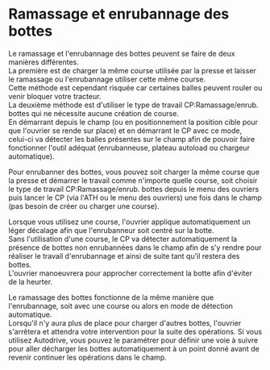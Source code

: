 # Ramassage et enrubannage des bottes
  
Le ramassage et l'enrubannage des bottes peuvent se faire de deux manières différentes.  
La première est de charger la même course utilisée par la presse et laisser le ramassage ou l'enrubannage utiliser cette même course.  
Cette méthode est cependant risquée car certaines balles peuvent rouler ou venir bloquer votre tracteur.  
La deuxième méthode est d'utiliser le type de travail CP:Ramassage/enrub. bottes qui ne nécessite aucune création de course.  
En démarrant depuis le champ (ou en positionnement la position cible pour que l'ouvrier se rende sur place) et en démarrant le CP avec ce mode, celui-ci va détecter les balles présentes sur le champ afin de pouvoir faire fonctionner l'outil adéquat (enrubanneuse, plateau autoload ou chargeur automatique).  


  
Pour enrubanner des bottes, vous pouvez soit charger la même course que la presse et démarrer le travail comme n'importe quelle course, soit choisir le type de travail CP:Ramassage/enrub. bottes depuis le menu des ouvriers puis lancer le CP (via l'ATH ou le menu des ouvriers) une fois dans le champ (pas besoin de créer ou charger une course).  


  
Lorsque vous utilisez une course, l'ouvrier applique automatiquement un léger décalage afin que l'enrubanneur soit centré sur la botte.  
Sans l'utilisation d'une course, le CP va détecter automatiquement la présence de bottes non enrubannées dans le champ afin de s'y rendre pour réaliser le travail d'enrubannage et ainsi de suite tant qu'il restera des bottes.  
L'ouvrier manoeuvrera pour approcher correctement la botte afin d'éviter de la heurter.  


  
Le ramassage des bottes fonctionne de la même manière que l'enrubannage, soit avec une course ou alors en mode de détection automatique.  
Lorsqu'il n'y aura plus de place pour charger d'autres bottes, l'ouvrier s'arrêtera et attendra votre intervention pour la suite des opérations. Si vous utilisez Autodrive, vous pouvez le paramétrer pour définir une voie à suivre pour aller décharger les bottes automatiquement à un point donné avant de revenir continuer les opérations dans le champ.  



